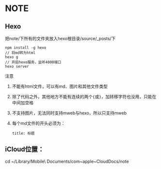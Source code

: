 # NOTE

## Hexo
把note/下所有的文件夹放入hexo根目录/source/_posts/下

```
npm install -g hexo
// 将md转为html
hexo g 
// 开启hexo服务，监听4000端口
hexo server
```

注意

1. 不能有html文件，可以有md、图片和其他文件类型
2. 除了代码之外，其他地方不能有连续的两个`{`或`}`，加转移字符也没用，只能在中间加空格
3. 不支持图片，无法同时支持mweb与hexo，所以只支持mweb
4. 每个md文件的开头必须为：

    ```
    title: 标题
    ```

## iCloud位置：

cd ~/Library/Mobile\ Documents/com\~apple\~CloudDocs/note


                      